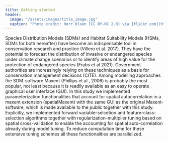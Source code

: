 ```yaml
---
title: Getting started
header:
  image: "/assets/images/title_image.jpg"
  caption: "Photo credit: Herr Olsen [CC BY-NC 2.0] via [flickr.com](https://www.flickr.com/photos/herrolsen/26966727587/)"
---
```


Species Distribution Models (SDMs) and Habitat Suitability Models (HSMs, SDMs for both hereafter) have become an indispensable tool in conservation research and practice (Villero et al. 2017). They have the potential to forecast the distribution of invasive or endangered species under climate change scenarios or to identify areas of high value for the protection of endangered species (Frabs et al 2021). Government authorities are increasingly relying on these techniques as a basis for conservation management decisions (CITE). 
Among modelling approaches the SDM-software Maxent (Phillips et al., 2006) is probably the most popular, not least because it is readily available as an easy to operate graphical user interface (GUI).
In this study we implemented parameterization functionalities that account for spatial autocorrelation in a maxent extension (spatialMaxent) with the same GUI as the original Maxent-software, which is made available to the public together with this study. Explicitly, we implemented forward variable-selcetion and feature-class-selection algorithms together with regularization-multiplier tuning based on spatial cross-validation to enable the accounting for spatial auto-correlation already during model tuning. To reduce computation time for these extensive tuning schemes all these functionalities are parallelized.